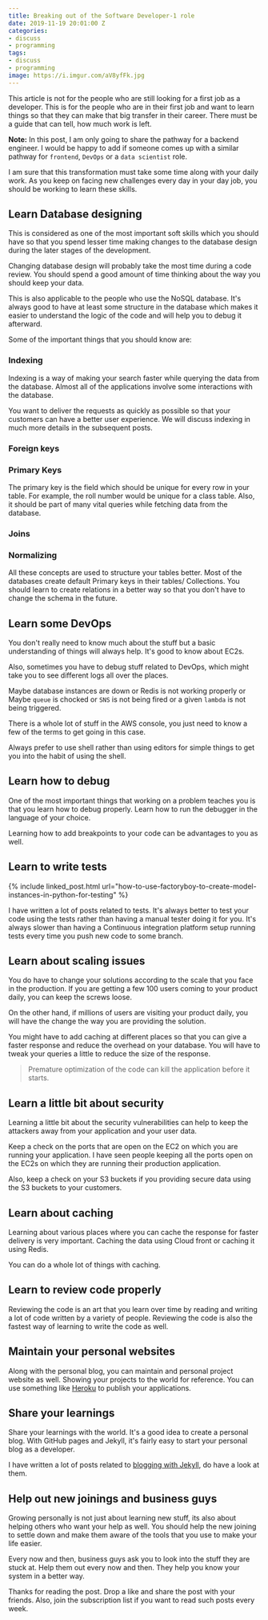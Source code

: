 ```yaml
---
title: Breaking out of the Software Developer-1 role
date: 2019-11-19 20:01:00 Z
categories:
- discuss
- programming
tags:
- discuss
- programming
image: https://i.imgur.com/aV8yfFk.jpg
---
```


This article is not for the people who are still looking for a first job as a developer. This is for the people who are in their first job and want to learn things so that they can make that big transfer in their career. There must be a guide that can tell, how much work is left.

**Note:** In this post, I am only going to share the pathway for a backend engineer. I would be happy to add if someone comes up with a similar pathway for `frontend`, `DevOps` or a `data scientist` role.

I am sure that this transformation must take some time along with your daily work. As you keep on facing new challenges every day in your day job, you should be working to learn these skills.

## Learn Database designing

This is considered as one of the most important soft skills which you should have so that you spend lesser time making changes to the database design during the later stages of the development.

Changing database design will probably take the most time during a code review. You should spend a good amount of time thinking about the way you should keep your data.

This is also applicable to the people who use the NoSQL database. It's always good to have at least some structure in the database which makes it easier to understand the logic of the code and will help you to debug it afterward.

Some of the important things that you should know are:

### Indexing

Indexing is a way of making your search faster while querying the data from the database. Almost all of the applications involve some interactions with the database.

You want to deliver the requests as quickly as possible so that your customers can have a better user experience. We will discuss indexing in much more details in the subsequent posts.

### Foreign keys

### Primary Keys

The primary key is the field which should be unique for every row in your table. For example, the roll number would be unique for a class table. Also, it should be part of many vital queries while fetching data from the database.

### Joins

### Normalizing

All these concepts are used to structure your tables better. Most of the databases create default Primary keys in their tables/ Collections. You should learn to create relations in a better way so that you don't have to change the schema in the future.

## Learn some DevOps

You don't really need to know much about the stuff but a basic understanding of things will always help. It's good to know about EC2s.

Also, sometimes you have to debug stuff related to DevOps, which might take you to see different logs all over the places.

Maybe database instances are down or Redis is not working properly or Maybe `queue` is chocked or `SNS` is not being fired or a given `lambda` is not being triggered.

There is a whole lot of stuff in the AWS console, you just need to know a few of the terms to get going in this case.

Always prefer to use shell rather than using editors for simple things to get you into the habit of using the shell.

## Learn how to debug

One of the most important things that working on a problem teaches you is that you learn how to debug properly. Learn how to run the debugger in the language of your choice.

Learning how to add breakpoints to your code can be advantages to you as well.

## Learn to write tests

{% include linked_post.html url="how-to-use-factoryboy-to-create-model-instances-in-python-for-testing" %}

I have written a lot of posts related to tests. It's always better to test your code using the tests rather than having a manual tester doing it for you. It's always slower than having a Continuous integration platform setup running tests every time you push new code to some branch.

## Learn about scaling issues

You do have to change your solutions according to the scale that you face in the production. If you are getting a few 100 users coming to your product daily, you can keep the screws loose.

On the other hand, if millions of users are visiting your product daily, you will have the change the way you are providing the solution.

You might have to add caching at different places so that you can give a faster response and reduce the overhead on your database. You will have to tweak your queries a little to reduce the size of the response.

> Premature optimization of the code can kill the application before it starts.

## Learn a little bit about security

Learning a little bit about the security vulnerabilities can help to keep the attackers away from your application and your user data.

Keep a check on the ports that are open on the EC2 on which you are running your application. I have seen people keeping all the ports open on the EC2s on which they are running their production application.

Also, keep a check on your S3 buckets if you providing secure data using the S3 buckets to your customers.

## Learn about caching

Learning about various places where you can cache the response for faster delivery is very important. Caching the data using Cloud front or caching it using Redis.

You can do a whole lot of things with caching.

## Learn to review code properly

Reviewing the code is an art that you learn over time by reading and writing a lot of code written by a variety of people. Reviewing the code is also the fastest way of learning to write the code as well.

## Maintain your personal websites

Along with the personal blog, you can maintain and personal project website as well. Showing your projects to the world for reference. You can use something like [Heroku](https://www.heroku.com/) to publish your applications.

## Share your learnings

Share your learnings with the world. It's a good idea to create a personal blog. With GitHub pages and Jekyll, it's fairly easy to start your personal blog as a developer.

I have written a lot of posts related to [blogging with Jekyll](https://ranvir.xyz/blog/blogging/), do have a look at them.

## Help out new joinings and business guys

Growing personally is not just about learning new stuff, its also about helping others who want your help as well. You should help the new joining to settle down and make them aware of the tools that you use to make your life easier.

Every now and then, business guys ask you to look into the stuff they are stuck at. Help them out every now and then. They help you know your system in a better way.

Thanks for reading the post. Drop a like and share the post with your friends. Also, join the subscription list if you want to read such posts every week.